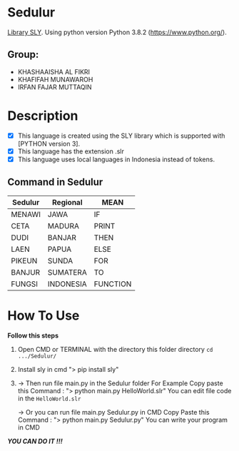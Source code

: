 # Sedulur
[Library SLY](https://sly.readthedocs.io/en/latest/sly.html).
Using python version Python 3.8.2 (https://www.python.org/).

## Group:
- KHASHAAISHA AL FIKRI
- KHAFIFAH MUNAWAROH
- IRFAN FAJAR MUTTAQIN

# Description
- [x] This language is created using the SLY library which is supported with [PYTHON version 3].
- [x] This language has the extension .slr
- [x] This language uses local languages ​​in Indonesia instead of tokens.

## Command in Sedulur

| Sedulur | Regional  | MEAN     |
| ------- | --------- | -------- |
| MENAWI  | JAWA      | IF       |
| CETA    | MADURA    | PRINT    |
| DUDI    | BANJAR    | THEN     |
| LAEN    | PAPUA     | ELSE     |
| PIKEUN  | SUNDA     | FOR      |
| BANJUR  | SUMATERA  | TO       |
| FUNGSI  | INDONESIA | FUNCTION |

# How To Use

**Follow this steps**

1. Open CMD or TERMINAL with the directory this folder directory `cd .../Sedulur/`
2. Install sly in cmd
   "> pip install sly"
3. -> Then run file main.py in the Sedulur folder
	  	For Example
		Copy paste this Command :
		"> python main.py HelloWorld.slr"
		You can edit file code in the `HelloWorld.slr`
    
   -> Or you can run file main.py Sedulur.py in CMD
   		Copy Paste this Command :
   		"> python main.py Sedulur.py"
   		You can write your program in CMD

**_YOU CAN DO IT !!!_**


